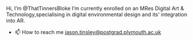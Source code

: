 Hi, I’m @ThatTinnersBloke
I’m currently enrolled on an MRes Digital Art & Technology,specialising in digital environmental design and its' integration into AR.
- 📫 How to reach me jason.tinsley@postgrad.plymouth.ac.uk

<!---
ThatTinnersBloke/ThatTinnersBloke is a ✨ special ✨ repository because its `README.md` (this file) appears on your GitHub profile.
You can click the Preview link to take a look at your changes.
--->
